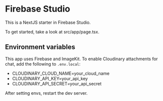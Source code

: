 # Firebase Studio

This is a NextJS starter in Firebase Studio.

To get started, take a look at src/app/page.tsx.

## Environment variables

This app uses Firebase and ImageKit. To enable Cloudinary attachments for chat, add the following to `.env.local`:

- CLOUDINARY_CLOUD_NAME=your_cloud_name
- CLOUDINARY_API_KEY=your_api_key
- CLOUDINARY_API_SECRET=your_api_secret

After setting envs, restart the dev server.
